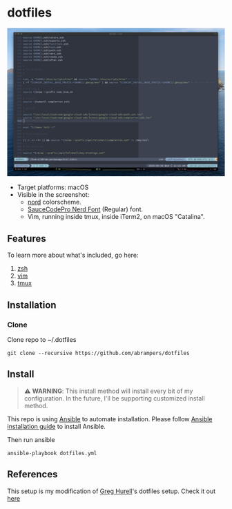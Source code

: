 # dotfiles

![Terminal](assets/terminal.png "Terminal")

* Target platforms: macOS
* Visible in the screenshot:
  * [nord](https://www.nordtheme.com) colorscheme.
  * [SauceCodePro Nerd Font](https://www.nerdfonts.com/font-downloads) (Regular) font.
  * Vim, running inside tmux, inside iTerm2, on macOS "Catalina".

## Features

To learn more about what's included, go here:
1. [zsh](https://github.com/abrampers/dotfiles/tree/master/zsh)
2. [vim](https://github.com/abrampers/dotfiles/tree/master/vim)
3. [tmux](https://github.com/abrampers/dotfiles/tree/master/tmux)

## Installation
### Clone
Clone repo to ~/.dotfiles
```sh-session
git clone --recursive https://github.com/abrampers/dotfiles
```

## Install
> ⚠️ **WARNING**: This install method will install every bit of my configuration. In the future, I'll be supporting customized install method.

This repo is using [Ansible](https://docs.ansible.com/ansible/latest/index.html) to automate installation. Please follow [Ansible installation guide](https://docs.ansible.com/ansible/latest/installation_guide/intro_installation.html#installing-ansible-on-macos) to install Ansible.

Then run ansible
```sh-session
ansible-playbook dotfiles.yml
```

## References
This setup is my modification of [Greg Hurell](https://github.com/wincent)'s dotfiles setup. Check it out [here](https://github.com/wincent/wincent)
